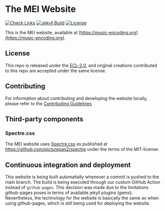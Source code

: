 # The MEI Website

[![Check Links](https://github.com/music-encoding/music-encoding.github.io/actions/workflows/link-checker.yml/badge.svg)](https://github.com/music-encoding/music-encoding.github.io/actions/workflows/link-checker.yml)
[![Jekyll Build](https://github.com/music-encoding/music-encoding.github.io/actions/workflows/jekyll.yml/badge.svg)](https://github.com/music-encoding/music-encoding.github.io/actions/workflows/jekyll.yml)
[![License](https://img.shields.io/github/license/music-encoding/music-encoding.github.io)](https://github.com/music-encoding/music-encoding.github.io/blob/main/LICENSE)

This is the MEI website, available at [https://music-encoding.org](https://music-encoding.org).

## License

This repo is released under the [ECL-2.0](LICENSE), and original creations contributed to this repo are accepted under the same license.

## Contributing

For information about contributing and developing the website locally, please refer to the [Contributing Guidelines](CONTRIBUTING.md)

## Third-party components

### Spectre.css

The MEI website uses [Spectre.css](https://picturepan2.github.io/spectre/) as published at <https://github.com/picturepan2/spectre> under the terms of the MIT-license.

## Continuous integration and deployment

This website is being built automatially whenever a commit is pushed to the main branch. The build is being executed through our custom GitHub Action instead of `github-pages`. This decision was made due to the limitations github-pages poses in terms of available jekyll plugins (gems). Nevertheless, the technology for the website is basically the same as when using github-pages, which is still being used for deploying the website.
